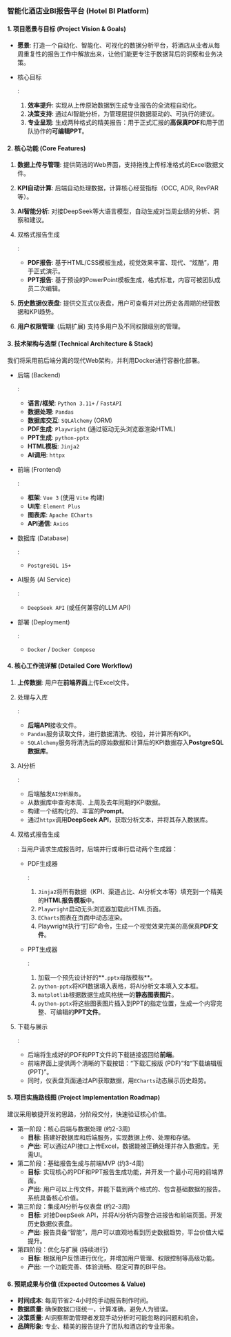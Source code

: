 ### **智能化酒店业BI报告平台 (Hotel BI Platform)**

#### **1. 项目愿景与目标 (Project Vision & Goals)**

- **愿景**: 打造一个自动化、智能化、可视化的数据分析平台，将酒店从业者从每周重复性的报告工作中解放出来，让他们能更专注于数据背后的洞察和业务决策。

- 核心目标

  :

  1. **效率提升**: 实现从上传原始数据到生成专业报告的全流程自动化。
  2. **决策支持**: 通过AI智能分析，为管理层提供数据驱动的、可执行的建议。
  3. **专业呈现**: 生成两种格式的精美报告：用于正式汇报的**高保真PDF**和用于团队协作的**可编辑PPT**。

#### **2. 核心功能 (Core Features)**

1. **数据上传与管理**: 提供简洁的Web界面，支持拖拽上传标准格式的Excel数据文件。

2. **KPI自动计算**: 后端自动处理数据，计算核心经营指标（OCC, ADR, RevPAR等）。

3. **AI智能分析**: 对接DeepSeek等大语言模型，自动生成对当周业绩的分析、洞察和建议。

4. 双格式报告生成

   :

   - **PDF报告**: 基于HTML/CSS模板生成，视觉效果丰富、现代、“炫酷”，用于正式演示。
   - **PPT报告**: 基于预设的PowerPoint模板生成，格式标准，内容可被团队成员二次编辑。

5. **历史数据仪表盘**: 提供交互式仪表盘，用户可查看并对比历史各周期的经营数据和KPI趋势。

6. **用户权限管理**: (后期扩展) 支持多用户及不同权限级别的管理。

#### **3. 技术架构与选型 (Technical Architecture & Stack)**

我们将采用前后端分离的现代Web架构，并利用Docker进行容器化部署。

- 后端 (Backend)

  :

  - **语言/框架**: `Python 3.11+` / `FastAPI`
  - **数据处理**: `Pandas`
  - **数据库交互**: `SQLAlchemy` (ORM)
  - **PDF生成**: `Playwright` (通过驱动无头浏览器渲染HTML)
  - **PPT生成**: `python-pptx`
  - **HTML模板**: `Jinja2`
  - **AI调用**: `httpx`

- 前端 (Frontend)

  :

  - **框架**: `Vue 3` (使用 `Vite` 构建)
  - **UI库**: `Element Plus`
  - **图表库**: `Apache ECharts`
  - **API通信**: `Axios`

- 数据库 (Database)

  :

  - `PostgreSQL 15+`

- AI服务 (AI Service)

  :

  - `DeepSeek API` (或任何兼容的LLM API)

- 部署 (Deployment)

  :

  - `Docker` / `Docker Compose`

#### **4. 核心工作流详解 (Detailed Core Workflow)**

1. **上传数据**: 用户在**前端界面**上传Excel文件。

2. 处理与入库

   :

   - **后端API**接收文件。
   - `Pandas`服务读取文件，进行数据清洗、校验，并计算所有KPI。
   - `SQLAlchemy`服务将清洗后的原始数据和计算后的KPI数据存入**PostgreSQL数据库**。

3. AI分析

   :

   - 后端触发`AI分析服务`。
   - 从数据库中查询本周、上周及去年同期的KPI数据。
   - 构建一个结构化的、丰富的**Prompt**。
   - 通过`httpx`调用**DeepSeek API**，获取分析文本，并将其存入数据库。

4. 双格式报告生成

   : 当用户请求生成报告时，后端并行或串行启动两个生成器：

   - PDF生成器

     :

     1. `Jinja2`将所有数据（KPI、渠道占比、AI分析文本等）填充到一个精美的**HTML报告模板**中。
     2. `Playwright`启动无头浏览器加载此HTML页面。
     3. `ECharts`图表在页面中动态渲染。
     4. Playwright执行“打印”命令，生成一个视觉效果完美的高保真**PDF文件**。

   - PPT生成器

     :

     1. 加载一个预先设计好的**`.pptx`母版模板**。
     2. `python-pptx`将KPI数据填入表格，将AI分析文本填入文本框。
     3. `matplotlib`根据数据生成风格统一的**静态图表图片**。
     4. `python-pptx`将这些图表图片插入到PPT的指定位置，生成一个内容完整、可编辑的**PPT文件**。

5. 下载与展示

   :

   - 后端将生成好的PDF和PPT文件的下载链接返回给**前端**。
   - 前端界面上提供两个清晰的下载按钮：“下载汇报版 (PDF)”和“下载编辑版 (PPT)”。
   - 同时，仪表盘页面通过API获取数据，用`ECharts`动态展示历史趋势。

#### **5. 项目实施路线图 (Project Implementation Roadmap)**

建议采用敏捷开发的思路，分阶段交付，快速验证核心价值。

- 第一阶段：核心后端与数据处理 (约2-3周)
  - **目标**: 搭建好数据库和后端服务，实现数据上传、处理和存储。
  - **产出**: 可以通过API接口上传Excel，数据能被正确处理并存入数据库。无需UI。
- 第二阶段：基础报告生成与前端MVP (约3-4周)
  - **目标**: 实现核心的PDF和PPT报告生成功能，并开发一个最小可用的前端界面。
  - **产出**: 用户可以上传文件，并能下载到两个格式的、包含基础数据的报告。系统具备核心价值。
- 第三阶段：集成AI分析与仪表盘 (约2-3周)
  - **目标**: 对接DeepSeek API，并将AI分析内容整合进报告和前端页面。开发历史数据仪表盘。
  - **产出**: 报告具备“智能”，用户可以直观地看到历史数据趋势，平台价值大幅提升。
- 第四阶段：优化与扩展 (持续进行)
  - **目标**: 根据用户反馈进行优化，并增加用户管理、权限控制等高级功能。
  - **产出**: 一个功能完善、体验流畅、稳定可靠的BI平台。

#### **6. 预期成果与价值 (Expected Outcomes & Value)**

- **时间成本**: 每周节省2-4小时的手动报告制作时间。
- **数据质量**: 确保数据口径统一，计算准确，避免人为错误。
- **决策质量**: AI洞察帮助管理者发现手动分析时可能忽略的问题和机会。
- **品牌形象**: 专业、精美的报告提升了团队和酒店的专业形象。